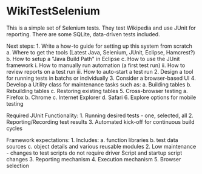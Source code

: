 WikiTestSelenium
================
This is a simple set of Selenium tests. They
test Wikipedia and use JUnit for reporting.
There are some SQLite, data-driven tests included.

Next steps:
	1. Write a how-to guide for setting up this system from scratch
		a. Where to get the tools (Latest Java, Selenium, JUnit, Eclipse, Hamcrest?)
		b. How to setup a "Java Build Path" in Eclipse
		c. How to use the JUnit framework
			i. How to manually run automation (a first test run)
			ii. How to review reports on a test run
			iii. How to auto-start a test run
	2. Design a tool for running tests in batchs or individually
	3. Consider a browser-based UI
	4. Develop a Utility class for maintenance tasks such as:
		a. Building tables
		b. Rebuilding tables
		c. Restoring existing tables
	5. Cross-browser testing
		a. Firefox
		b. Chrome
		c. Internet Explorer
		d. Safari
	6. Explore options for mobile testing

Required JUnit Functionality:
	1. Running desired tests - one, selected, all
	2. Reporting/Recording test results
	3. Automated kick-off for continuous build cycles
	
Framework expectations:
	1. Includes:
		a. function libraries
		b. test data sources
		c. object details and various reusable modules
	2. Low maintenance - changes to test scripts do not require driver Script and startup script changes
	3. Reporting mechanism
	4. Execution mechanism
	5. Browser selection
